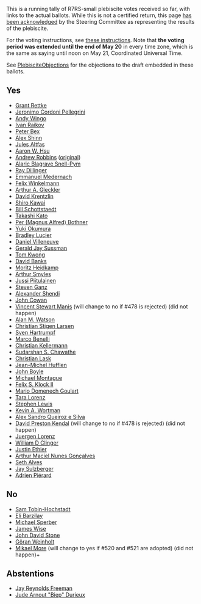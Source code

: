 This is a running tally of R7RS-small plebiscite votes received so far, with links to the actual ballots.  While this is not a certified return, this page [has been acknowledged](http://lists.scheme-reports.org/pipermail/scheme-reports/2013-May/003563.html) by the Steering Committee as representing the results of the plebiscite.

For the voting instructions, see [these instructions](http://lists.scheme-reports.org/pipermail/scheme-reports/2013-April/003299.html).  Note that **the voting period was extended until the end of May 20** in every time zone, which is the same as saying until noon on May 21, Coordinated Universal Time.

See [PlebisciteObjections](PlebisciteObjections.md) for the objections to the draft embedded in these ballots.

## Yes

* [Grant Rettke](http://lists.scheme-reports.org/pipermail/scheme-reports/2013-April/003301.html)
* [Jeronimo Cordoni Pellegrini](http://lists.scheme-reports.org/pipermail/scheme-reports/2013-April/003304.html)
* [Andy Wingo](http://lists.scheme-reports.org/pipermail/scheme-reports/2013-April/003305.html)
* [Ivan Raikov](http://lists.scheme-reports.org/pipermail/scheme-reports/2013-April/003308.html)
* [Peter Bex](http://lists.scheme-reports.org/pipermail/scheme-reports/2013-April/003310.html)
* [Alex Shinn](http://lists.scheme-reports.org/pipermail/scheme-reports/2013-April/003316.html)
* [Jules Altfas](http://lists.scheme-reports.org/pipermail/scheme-reports/2013-April/003317.html)
* [Aaron W. Hsu](http://lists.scheme-reports.org/pipermail/scheme-reports/2013-April/003318.html)
* [Andrew Robbins](http://lists.scheme-reports.org/pipermail/scheme-reports/2013-May/003456.html) ([original](http://lists.scheme-reports.org/pipermail/scheme-reports/2013-April/003323.html))
* [Alaric Blagrave Snell-Pym](http://lists.scheme-reports.org/pipermail/scheme-reports/2013-April/003324.html)
* [Ray Dillinger](http://lists.scheme-reports.org/pipermail/scheme-reports/2013-April/003326.html)
* [Emmanuel Medernach](http://lists.scheme-reports.org/pipermail/scheme-reports/2013-April/003327.html)
* [Felix Winkelmann](http://lists.scheme-reports.org/pipermail/scheme-reports/2013-April/003337.html)
* [Arthur A. Gleckler](http://lists.scheme-reports.org/pipermail/scheme-reports/2013-April/003341.html)
* [David Krentzlin](http://lists.scheme-reports.org/pipermail/scheme-reports/2013-April/003350.html)
* [Shiro Kawai](http://lists.scheme-reports.org/pipermail/scheme-reports/2013-April/003351.html)
* [Bill Schottstaedt](http://lists.scheme-reports.org/pipermail/scheme-reports/2013-May/003362.html)
* [Takashi Kato](http://lists.scheme-reports.org/pipermail/scheme-reports/2013-May/003363.html)
* [Per (Magnus Alfred) Bothner](http://lists.scheme-reports.org/pipermail/scheme-reports/2013-May/003364.html)
* [Yuki Okumura](http://lists.scheme-reports.org/pipermail/scheme-reports/2013-May/003365.html)
* [Bradley Lucier](http://lists.scheme-reports.org/pipermail/scheme-reports/2013-May/003371.html)
* [Daniel Villeneuve](http://lists.scheme-reports.org/pipermail/scheme-reports/2013-May/003381.html)
* [Gerald Jay Sussman](http://lists.scheme-reports.org/pipermail/scheme-reports/2013-May/003382.html)
* [Tom Kwong](http://lists.scheme-reports.org/pipermail/scheme-reports/2013-May/003386.html)
* [David Banks](http://lists.scheme-reports.org/pipermail/scheme-reports/2013-May/003387.html)
* [Moritz Heidkamp](http://lists.scheme-reports.org/pipermail/scheme-reports/2013-May/003389.html)
* [Arthur Smyles](http://lists.scheme-reports.org/pipermail/scheme-reports/2013-May/003388.html)
* [Jussi Piitulainen](http://lists.scheme-reports.org/pipermail/scheme-reports/2013-May/003393.html)
* [Steven Ganz](http://lists.scheme-reports.org/pipermail/scheme-reports/2013-May/003394.html)
* [Alexander Shendi](http://lists.scheme-reports.org/pipermail/scheme-reports/2013-May/003395.html)
* [John Cowan](http://lists.scheme-reports.org/pipermail/scheme-reports/2013-May/003396.html)
* [Vincent Stewart Manis](http://lists.scheme-reports.org/pipermail/scheme-reports/2013-May/003399.html) (will change to no if #478 is rejected) (did not happen)
* [Alan M. Watson](http://lists.scheme-reports.org/pipermail/scheme-reports/2013-May/003418.html)
* [Christian Stigen Larsen](http://lists.scheme-reports.org/pipermail/scheme-reports/2013-May/003419.html)
* [Sven Hartrumpf](http://lists.scheme-reports.org/pipermail/scheme-reports/2013-May/003420.html)
* [Marco Benelli](http://lists.scheme-reports.org/pipermail/scheme-reports/2013-May/003427.html)
* [Christian Kellermann](http://lists.scheme-reports.org/pipermail/scheme-reports/2013-May/003434.html)
* [Sudarshan S. Chawathe](http://lists.scheme-reports.org/pipermail/scheme-reports/2013-May/003435.html)
* [Christian Lask](http://lists.scheme-reports.org/pipermail/scheme-reports/2013-May/003437.html)
* [Jean-Michel Hufflen](http://lists.scheme-reports.org/pipermail/scheme-reports/2013-May/003453.html)
* [John Boyle](http://lists.scheme-reports.org/pipermail/scheme-reports/2013-May/003457.html)
* [Michael Montague](http://lists.scheme-reports.org/pipermail/scheme-reports/2013-May/003460.html)
* [Felix S. Klock II](http://lists.scheme-reports.org/pipermail/scheme-reports/2013-May/003462.html)
* [Mario Domenech Goulart](http://lists.scheme-reports.org/pipermail/scheme-reports/2013-May/003463.html)
* [Tara Lorenz](http://lists.scheme-reports.org/pipermail/scheme-reports/2013-May/003464.html)
* [Stephen Lewis](http://lists.scheme-reports.org/pipermail/scheme-reports/2013-May/003465.html)
* [Kevin A. Wortman](http://lists.scheme-reports.org/pipermail/scheme-reports/2013-May/003469.html)
* [Alex Sandro Queiroz e Silva](http://lists.scheme-reports.org/pipermail/scheme-reports/2013-May/003471.html)
* [David Preston Kendal](http://lists.scheme-reports.org/pipermail/scheme-reports/2013-May/003472.html)  (will change to no if #478 is rejected) (did not happen)
* [Juergen Lorenz](http://lists.scheme-reports.org/pipermail/scheme-reports/2013-May/003473.html)
* [William D Clinger](http://lists.scheme-reports.org/pipermail/scheme-reports/2013-May/003475.html)
* [Justin Ethier](http://lists.scheme-reports.org/pipermail/scheme-reports/2013-May/003479.html)
* [Arthur Maciel Nunes Gonçalves](http://lists.scheme-reports.org/pipermail/scheme-reports/2013-May/003480.html)
* [Seth Alves](http://lists.scheme-reports.org/pipermail/scheme-reports/2013-May/003481.html)
* [Jay Sulzberger](http://lists.scheme-reports.org/pipermail/scheme-reports/2013-May/003482.html)
* [Adrien Piérard](http://lists.scheme-reports.org/pipermail/scheme-reports/2013-May/003485.html)

## No

* [Sam Tobin-Hochstadt](http://lists.scheme-reports.org/pipermail/scheme-reports/2013-April/003306.html)
* [Eli Barzilay](http://lists.scheme-reports.org/pipermail/scheme-reports/2013-April/003307.html)
* [Michael Sperber](http://lists.scheme-reports.org/pipermail/scheme-reports/2013-April/003309.html)
* [James Wise](http://lists.scheme-reports.org/pipermail/scheme-reports/2013-April/003311.html)
* [John David Stone](http://lists.scheme-reports.org/pipermail/scheme-reports/2013-April/003349.html)
* [Göran Weinholt](http://lists.scheme-reports.org/pipermail/scheme-reports/2013-May/003400.html)
* [Mikael More](http://lists.scheme-reports.org/pipermail/scheme-reports/2013-May/003415.html) (will change to yes if #520 and #521 are adopted) (did not happen)+

## Abstentions

* [Jay Reynolds Freeman](http://lists.scheme-reports.org/pipermail/scheme-reports/2013-April/003303.html)
* [Jude Arnout "Biep" Durieux](http://lists.scheme-reports.org/pipermail/scheme-reports/2013-April/003314.html)
>
